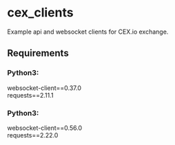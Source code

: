# cex_clients
Example api and websocket clients for CEX.io exchange.

## Requirements   
### Python3:  
websocket-client==0.37.0  
requests==2.11.1  

### Python3:   
websocket-client==0.56.0   
requests==2.22.0
